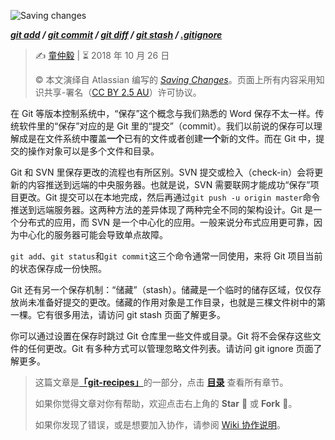 

![Saving changes](https://wac-cdn.atlassian.com/dam/jcr:75f75cb6-a6ab-4f0b-ab29-e366914f513c/hero.svg?cdnVersion=kg)

***[git add](sources/2.3.1-git_add.md) / [git commit](sources/2.3.2-git_commit.md) / [git diff](sources/2.3.3-git_diff.md) / [git stash](sources/2.3.4-git_stash.md) / [.gitignore](2.3.5-git_ignore.md)***

> ✍️ [童仲毅](https://github.com/geeeeeeeeek)  |  ⏳ 2018 年 10 月 26 日
>
> ©️ 本文演绎自 Atlassian 编写的 [_Saving Changes_](https://www.atlassian.com/git/tutorials/saving-changes)。页面上所有内容采用知识共享-署名（[CC BY 2.5 AU](http://creativecommons.org/licenses/by/2.5/au/deed.zh)）许可协议。

在 Git 等版本控制系统中，“保存”这个概念与我们熟悉的 Word 保存不太一样。传统软件里的“保存”对应的是 Git 里的“提交”（commit）。我们以前说的保存可以理解成是在文件系统中覆盖**一个**已有的文件或者创建**一个**新的文件。而在 Git 中，提交的操作对象可以是多个文件和目录。

Git 和 SVN 里保存更改的流程也有所区别。SVN 提交或检入（check-in）会将更新的内容推送到远端的中央服务器。也就是说，SVN 需要联网才能成功“保存”项目更改。Git 提交可以在本地完成，然后再通过`git push -u origin master`命令推送到远端服务器。这两种方法的差异体现了两种完全不同的架构设计。Git 是一个分布式的应用，而 SVN 是一个中心化的应用。一般来说分布式应用更可靠，因为中心化的服务器可能会导致单点故障。

`git add`、`git status`和`git commit`这三个命令通常一同使用，来将 Git 项目当前的状态保存成一份快照。

Git 还有另一个保存机制：“储藏”（stash）。储藏是一个临时的储存区域，仅仅存放尚未准备好提交的更改。储藏的作用对象是工作目录，也就是三棵文件树中的第一棵。它有很多用法，请访问 git stash 页面了解更多。

你可以通过设置在保存时跳过 Git 仓库里一些文件或目录。Git 将不会保存这些文件的任何更改。Git 有多种方式可以管理忽略文件列表。请访问 git ignore 页面了解更多。

>  这篇文章是[**「git-recipes」**](https://github.com/geeeeeeeeek/git-recipes/)的一部分，点击 [**目录**](https://github.com/geeeeeeeeek/git-recipes/wiki/) 查看所有章节。
>
> 如果你觉得文章对你有帮助，欢迎点击右上角的 **Star** :star2: 或 **Fork** :fork_and_knife:。
>
> 如果你发现了错误，或是想要加入协作，请参阅 [Wiki 协作说明](https://github.com/geeeeeeeeek/git-recipes/issues/1)。
